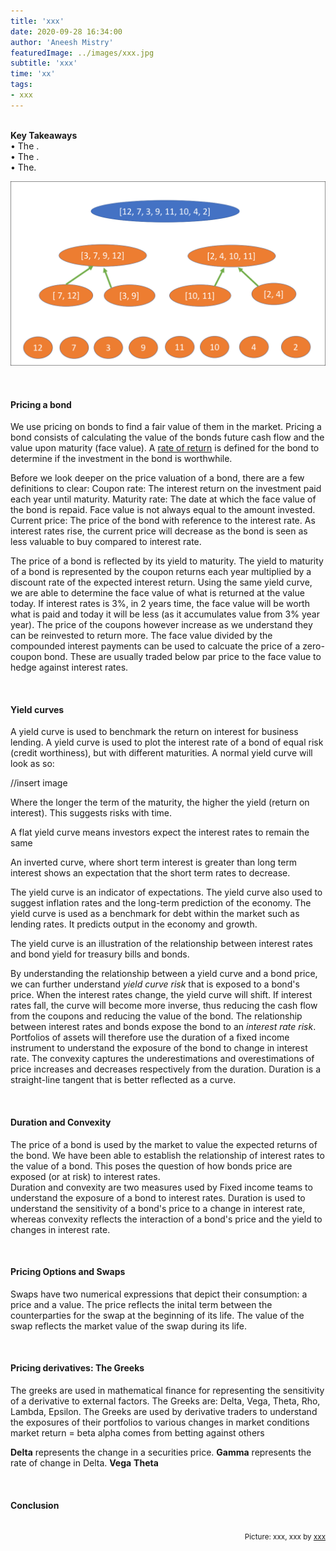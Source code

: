 ```yaml
---
title: 'xxx'
date: 2020-09-28 16:34:00
author: 'Aneesh Mistry'
featuredImage: ../images/xxx.jpg
subtitle: 'xxx'
time: 'xx'
tags:
- xxx
---
```

<br>
<strong>Key Takeaways</strong><br>
&#8226; The .<br>
&#8226; The .<br>
&#8226; The.<br>

![Merge sort step 2](../../src/images/011MergeSort2.png)


<br>
<h4>Pricing a bond</h4>
<p>
We use pricing on bonds to find a fair value of them in the market.
Pricing a bond consists of calculating the value of the bonds future cash flow and the value upon maturity (face value).
A <u>rate of return</u> is defined for the bond to determine if the investment in the bond is worthwhile.

</p>
<p>
Before we look deeper on the price valuation of a bond, there are a few definitions to clear:
Coupon rate: The interest return on the investment paid each year until maturity.
Maturity rate: The date at which the face value of the bond is repaid. Face value is not always equal to the amount invested.
Current price: The price of the bond with reference to the interest rate. As interest rates rise, the current price will decrease as the bond is seen as less valuable to buy compared to interest rate.
</p>
<p>
The price of a bond is reflected by its yield to maturity. The yield to maturity of a bond is represented by the coupon returns each year multiplied by a discount rate of the expected interest return. 
Using the same yield curve, we are able to determine the face value of what is returned at the value today. If interest rates is 3%, in 2 years time, the face value will be worth what is paid and today it will be less (as it accumulates value from 3% year year).
The price of the coupons however increase as we understand they can be reinvested to return more. 
The face value divided by the compounded interest payments can be used to calcuate the price of a zero-coupon bond. These are usually traded below par price to the face value to hedge against interest rates. 
</p>
<br>
<h4>Yield curves</h4>
<p>
A yield curve is used to benchmark the return on interest for business lending. 
A yield curve is used to plot the interest rate of a bond of equal risk (credit worthiness), but with different maturities.
A normal yield curve will look as so:

//insert image

Where the  longer the term of the maturity, the higher the yield (return on interest). This suggests risks with time. 

A flat yield curve means investors expect the interest rates to remain the same 

An inverted curve, where short term interest is greater than long term interest shows an expectation that the short term rates to decrease.

The yield curve is an indicator of expectations. 
The yield curve also used to suggest inflation rates and the long-term prediction of the economy. 
The yield curve is used as a benchmark for debt within the market such as lending rates. It predicts output in the economy and growth. 

</p>
<p>
The yield curve is an illustration of the relationship between interest rates and bond yield for treasury bills and bonds. 
</p>
<p>
By understanding the relationship between a yield curve and a bond price, we can further understand <i>yield curve risk</i> that is exposed to a bond's price.
When the interest rates change, the yield curve will shift. If interest rates fall, the curve will become more inverse, thus reducing the cash flow from the coupons and reducing the value of the bond.
The relationship between interest rates and bonds expose the bond to an <i>interest rate risk</i>. Portfolios of assets will therefore use the duration of a fixed income instrument to understand the exposure of the
bond to change in interest rate. The convexity captures the underestimations and overestimations of price increases and decreases respectively from the duration. Duration is a straight-line tangent that is better
reflected as a curve. 
</p>

<br>
<h4>Duration and Convexity</h4>
<p>
The price of a bond is used by the market to value the expected returns of the bond. We have been able to establish the relationship of interest rates to the value of a bond. 
This poses the question of how bonds price are exposed (or at risk) to interest rates.<br>
Duration and convexity are two measures used by Fixed income teams to understand the exposure of a bond to interest rates. Duration is used to understand the sensitivity of a bond's price to a
change in interest rate, whereas convexity reflects the interaction of a bond's price and the yield to changes in interest rate. 
</p>
<br>
<h4>Pricing Options and Swaps</h4>
<p>
Swaps have two numerical expressions that depict their consumption: a price and a value. 
The price reflects the inital term between the counterparties for the swap at the beginning of its life.
The value of the swap reflects the market value of the swap during its life.
</p>

<br>
<h4>Pricing derivatives: The Greeks</h4>
<p>
The greeks are used in mathematical finance for representing the sensitivity of a derivative to external factors. 
The Greeks are: Delta, Vega, Theta, Rho, Lambda, Epsilon.
The Greeks are used by derivative traders to understand the exposures of their portfolios to various changes in market conditions
market return = beta
alpha comes from betting against others

</p>
<p>
<strong>Delta</strong> represents the change in a securities price.
<strong>Gamma</strong> represents the rate of change in Delta.
<strong>Vega</strong> 
<strong>Theta</strong> 
</p>
<br>
<h4>Conclusion</h4>
<p>


</p>

<br>
<small style="float: right;" >Picture: xxx, xxx by <a target="_blank" href="http">xxx</small></a><br>